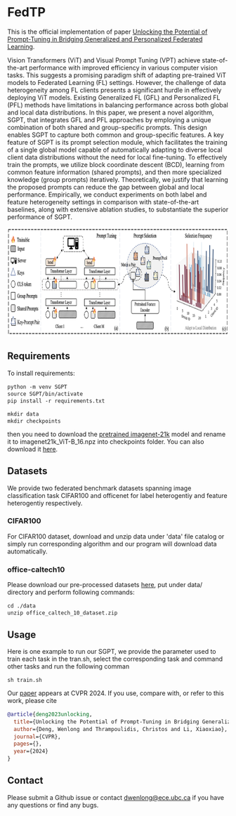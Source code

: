 # FedTP
This is the official implementation of paper [Unlocking the Potential of Prompt-Tuning in Bridging Generalized and Personalized Federated Learning](https://arxiv.org/abs/2310.18285).

Vision Transformers (ViT) and Visual Prompt Tuning (VPT) achieve state-of-the-art performance with improved efficiency in various computer vision tasks. This suggests a promising paradigm shift of adapting pre-trained ViT models to Federated Learning (FL) settings. However, the challenge of data heterogeneity among FL clients presents a significant hurdle in effectively deploying ViT models. Existing Generalized FL (GFL) and Personalized FL (PFL) methods have limitations in balancing performance across both global and local data distributions. In this paper, we present a novel algorithm, SGPT, that integrates GFL and PFL approaches by employing a unique combination of both shared and group-specific prompts. This design enables SGPT to capture both common and group-specific features. A key feature of SGPT is its prompt selection module, which facilitates the training of a single global model capable of automatically adapting to diverse local client data distributions without the need for local fine-tuning. To effectively train the prompts, we utilize block coordinate descent (BCD), learning from common feature information (shared prompts), and then more specialized knowledge (group prompts) iteratively. Theoretically, we justify that learning the proposed prompts can reduce the gap between global and local performance. Empirically, we conduct experiments on both label and feature heterogeneity settings in comparison with state-of-the-art baselines, along with extensive ablation studies, to substantiate the superior performance of SGPT.

<img src="figures/mainfig.jpg" width="800" height="250" /><br/>


## Requirements

To install requirements:

```setup
python -m venv SGPT
source SGPT/bin/activate
pip install -r requirements.txt
```

```data  and checkpoint
mkdir data
mkdir checkpoints
```
then you need to download the [pretrained imagenet-21k](https://github.com/google-research/vision_transformer) model and rename it to imagenet21k_ViT-B_16.npz into checkpoints folder. You can also download it [here](https://drive.google.com/file/d/17CUMf4m8mNAvT8iyhytIVM0WXy1dINUE/view?usp=sharing).
## Datasets

We provide two federated benchmark datasets spanning image classification task CIFAR100 and officenet for label heterogentiy and feature heterogentiy respectively.

### CIFAR100
For CIFAR100 dataset, download and unzip data under 'data' file catalog or simply run corresponding algorithm and our program will download data automatically.

### office-caltech10
Please download our pre-processed datasets [here](https://mycuhk-my.sharepoint.com/:u:/g/personal/1155149226_link_cuhk_edu_hk/EaBgx5UmvatMi0KdvfdLWsABC49vcjZ2n9oZkjwl8jPMyA?e=TDxqN5), put under data/ directory and perform following commands:
```
cd ./data
unzip office_caltech_10_dataset.zip
```

## Usage
Here is one example to run our  SGPT, we provide the parameter used to train each task in the tran.sh, select the corresponding task and command other tasks and run the following comman
```
sh train.sh
```


Our [paper]([https://ieeexplore.ieee.org/abstract/document/9197069](https://arxiv.org/abs/2310.18285)) appears at CVPR 2024. If you use, compare with, or refer to this work, please cite

```bibtex
@article{deng2023unlocking,
  title={Unlocking the Potential of Prompt-Tuning in Bridging Generalized and Personalized Federated Learning},
  author={Deng, Wenlong and Thrampoulidis, Christos and Li, Xiaoxiao},
  journal={CVPR},
  pages={},
  year={2024}
}
```

## Contact
Please submit a Github issue or contact dwenlong@ece.ubc.ca if you have any questions or find any bugs.
